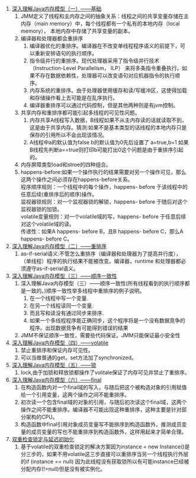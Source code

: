 1. [深入理解Java内存模型（一）——基础](http://www.infoq.com/cn/articles/java-memory-model-1?utm_source=infoq&utm_campaign=user_page&utm_medium=link)      
    1. JMM定义了线程和主内存之间的抽象关系：线程之间的共享变量存储在主内存（main memory）中，每个线程都有一个私有的本地内存（local memory），
    本地内存中存储了共享变量的副本。       
    1. 编译器和处理器都会重排序
        1. 编译器优化的重排序。编译器在不改变单线程程序语义的前提下，可以重新安排语句的执行顺序。    
        1. 指令级并行的重排序。现代处理器采用了指令级并行技术（Instruction-Level Parallelism， ILP）
        来将多条指令重叠执行。如果不存在数据依赖性，处理器可以改变语句对应机器指令的执行顺序。   
        1. 内存系统的重排序。由于处理器使用缓存和读/写缓冲区，这使得加载和存储操作看上去可能是在乱序执行。    
        1. 编译器重排序可以通过代码控制，但是其他两种则是有jvm控制。     
    1. 共享内存和重排序都可能引起多线程的可见性问题。    
        1. 内存共享A线程写入数据，B线程如果不从主内存读的话就读取不到，这是由于共享内存。猜测:如果不是基本类型的话线程的本地内存只是保存的引用所以不会出现该情况。    
        1. A线程中a的默认值为false b的默认值为0先后设置了 a=true,b=1 如果B线程先判断a==true则打印b可能打出0这个问题是由于重排序引起的。    
    1. 内存屏障类型load和stroe的四种组合。     
    1. happens-before:如果一个操作执行的结果需要对另一个操作可见，那么这两个操作之间必须存在happens-before关系。    
        程序顺序规则：一个线程中的每个操作，happens- before 于该线程中的任意后续(重排序后的顺序)操作。    
        监视器锁规则：对一个监视器锁的解锁，happens- before 于随后对这个监视器锁的加锁。    
        volatile变量规则：对一个volatile域的写，happens- before 于任意后续对这个volatile域的读。     
        传递性：如果A happens- before B，且B happens- before C，那么A happens- before C。      
1. [深入理解Java内存模型（二）——重排序](http://www.infoq.com/cn/articles/java-memory-model-2?utm_source=infoq&utm_campaign=user_page&utm_medium=link)       
    1. as-if-serial语义:不管怎么重排序（编译器和处理器为了提高并行度），
    （单线程）程序的执行结果不能被改变。编译器，runtime 和处理器都必须遵守as-if-serial语义。     
1. [深入理解Java内存模型（三）——顺序一致性](http://www.infoq.com/cn/articles/java-memory-model-3?utm_source=infoq&utm_campaign=user_page&utm_medium=link)       
    1. 深入理解Java内存模型（三）——顺序一致性(所有线程看到的执行顺序都是一致的。)顺序一致性举多线程中重排序的例子说明。        
        1. 在一个线程中写一个变量.     
        1. 在另一个线程读同一个变量.      
        1. 而且写和读没有通过同步来排序.       
        1. 如果一个多线程程序能正确同步，这个程序将是一个没有数据竞争的程序。出现数据竞争有可能得到错误的结果    
    1. JMM不保证顺序一致性，需要些代码保证。JMM只能保证最小安全性      
1. [深入理解Java内存模型（四）——volatile](http://www.infoq.com/cn/articles/java-memory-model-4?utm_source=infoq&utm_campaign=user_page&utm_medium=link)       
    1. 禁止重排序和保证内存可见性。     
    1. 可以当做普通的get，set方法加了synchronized。      
1. [深入理解Java内存模型（五）——锁](http://www.infoq.com/cn/articles/java-memory-model-5?utm_source=infoq&utm_campaign=user_page&utm_medium=link)         
    1. lock,由于加锁和释放锁都操作了volitale保证了内存可见并禁止了重排序。     
1. [深入理解Java内存模型（六）——final](http://www.infoq.com/cn/articles/java-memory-model-6?utm_source=infoq&utm_campaign=user_page&utm_medium=link)        
    1. 在构造函数内对一个final域的写入，与随后把这个被构造对象的引用赋值给一个引用变量，这两个操作之间不能重排序。    
    1. 初次读一个包含final域的对象的引用，与随后初次读这个final域，这两个操作之间不能重排序。编译器不可能出现这种重排序，这种主要是针对部分架构的CPU。    
    1. 构造函数中final引用对象成员变量写不能排序到构造函数外，推测成员变量的成员变量的写也不能重排序到构造函数外，这样用起来才简单合理。     
1. [双重检查锁定与延迟初始化](http://www.infoq.com/cn/articles/double-checked-locking-with-delay-initialization?utm_source=infoq&utm_campaign=user_page&utm_medium=link)       
    1. 基于volatile的双重检查锁定的解决方案因为instance = new Instance()是分三步的，如果不用volatile这三步直接可以重排序当另一个线程执行外层的if (instance == null) 因为此线程没有获取锁所以有可能instance已经被分配内存(!=null)但是没有被实例化。      


